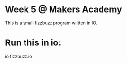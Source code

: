 Week 5 @ Makers Academy
=======================

This is a small fizzbuzz program written in IO.

Run this in io:
===============

io fizzbuzz.io
